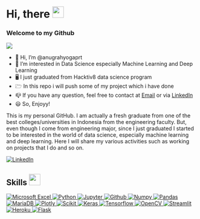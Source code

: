 <h1> Hi, there <img src = "https://camo.githubusercontent.com/4b29729263ca40a277e71266c3175f4548da19714c97d8f51a81e3446d6f3456/68747470733a2f2f63646e2e6a6f79706978656c732e636f6d2f70726f64756374732f70726576696577732f4f364437424d47385232444d4d4e43344c4c5a482f323431315f485a57415248576b3054496d5230554277767548525558506f726342775773312e676966" width = 30px> </h1>
<p align='center'>
</p>

### Welcome to my Github
  <p>
  <a href="https://github.com/DenverCoder1/readme-typing-svg"><img src="https://readme-typing-svg.herokuapp.com?duration=3000&lines=👨🏻‍💻+I'am+Data+Scientist;⚙️+I'am+Machine+Learning+Engineer" /></a>
</p>

- 👋 Hi, I’m @anugrahyogaprt
- 👀 I’m interested in Data Science especially Machine Learning and Deep Learning
- 🖥️ I just graduated from Hacktiv8 data science program
- 🗁 In this repo i will push some of my project which i have done
- 📪 If you have any question, feel free to contact at [Email](mailto:anugrahyoga7@gmail.com) or via [LinkedIn](https://www.linkedin.com/in/anugrahyogaprt/)
- 😃 So, Enjoyy!


This is my personal GitHub. I am actually a fresh graduate from one of the best colleges/universities in Indonesia from the engineering faculty. But, even though I come from engineering major, since I just graduated I started to be interested in the world of data science, especially machine learning and deep learning. Here I will share my various activities such as working on projects that I do and so on.

   <a href="https://www.linkedin.com/in/anugrahyogaprt/" target="_blank">
    <img alt="LinkedIn" src="https://img.shields.io/badge/LinkedIn-0077B5?style=for-the-badge&logo=linkedin&logoColor=white">
  </a> 


<h2> Skills <img src = "https://media2.giphy.com/media/QssGEmpkyEOhBCb7e1/giphy.gif?cid=ecf05e47a0n3gi1bfqntqmob8g9aid1oyj2wr3ds3mg700bl&rid=giphy.gif" width = 30px> </h2>
<p align='center'>
</p>

   <a href="https://www.microsoft.com" target="_blank">
    <img alt="Microsoft Excel" src="https://img.shields.io/badge/Microsoft_Excel-217346?style=for-the-badge&logo=microsoft-excel&logoColor=white">
  </a>

   <a href="https://www.python.org" target="_blank">
    <img alt="Python" src="https://img.shields.io/badge/Python-3776AB?style=for-the-badge&logo=python&logoColor=white">
  </a>

  <a href="https://jupyter.org/" target="_blank">
    <img alt="Jupyter" src="https://img.shields.io/badge/Jupyter-F37626.svg?&style=for-the-badge&logo=Jupyter&logoColor=white">
  </a>

  <a href="https://www.github.com" target="_blank">
    <img alt="Github" src="https://img.shields.io/badge/github-%23121011.svg?style=for-the-badge&logo=github&logoColor=white">
  </a>

  <a href="https://numpy.org/" target="_blank">
    <img alt="Numpy" src="https://img.shields.io/badge/Numpy-777BB4?style=for-the-badge&logo=numpy&logoColor=white">
  </a>

   <a href="https://pandas.pydata.org/" target="_blank">
    <img alt="Pandas" src="https://img.shields.io/badge/Pandas-2C2D72?style=for-the-badge&logo=pandas&logoColor=white">
  </a>

  <a href="https://mariadb.org/" target="_blank">
  <img alt="MariaDB" src="https://img.shields.io/badge/MariaDB-003545?style=for-the-badge&logo=mariadb&logoColor=white">
  </a>

  <a href="https://plotly.com/" target="_blank">
    <img alt="Plotly" src="https://img.shields.io/badge/Plotly-239120?style=for-the-badge&logo=plotly&logoColor=white">
  </a>

   <a href="https://scikit-learn.org/" target="_blank">
    <img alt="Scikit" src="https://img.shields.io/badge/scikit_learn-F7931E?style=for-the-badge&logo=scikit-learn&logoColor=white">
  </a>

   <a href="https://keras.io/" target="_blank">
    <img alt="Keras" src="https://img.shields.io/badge/Keras-D00000?style=for-the-badge&logo=Keras&logoColor=white">
  </a>

  <a href="https://www.tensorflow.org/" target="_blank">
    <img alt="Tensorflow" src="https://img.shields.io/badge/TensorFlow-%23FF6F00.svg?style=for-the-badge&logo=TensorFlow&logoColor=white">
  </a>
  
   <a href="https://opencv.org/" target="_blank">
    <img alt="OpenCV" src="https://img.shields.io/badge/OpenCV-27338e?style=for-the-badge&logo=OpenCV&logoColor=white">
  </a>

  <a href="https://streamlit.io/" target="_blank">
    <img alt="Streamlit" src="https://img.shields.io/badge/Streamlit-FF4B4B?style=for-the-badge&logo=Streamlit&logoColor=white">
  </a>

  <a href="https://www.heroku.com/">
    <img alt="Heroku" src="https://img.shields.io/badge/Heroku-430098?style=for-the-badge&logo=heroku&logoColor=white">
  </a>
  
  <a href="https://www.flask.com/">
    <img alt="Flask" src="https://img.shields.io/badge/Flask-000000?style=for-the-badge&logo=flask&logoColor=white">
  </a>
